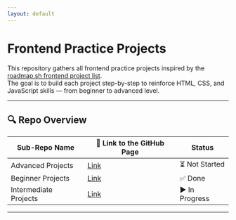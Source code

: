 ```yaml
---
layout: default
---
```



# Frontend Practice Projects

This repository gathers all frontend practice projects inspired by the [roadmap.sh frontend project list](https://roadmap.sh/frontend/projects).  
The goal is to build each project step-by-step to reinforce HTML, CSS, and JavaScript skills — from beginner to advanced level.

---

## 🔍 Repo Overview
<!-- START REPO OVERVIEW -->
| Sub-Repo Name | 🔗 Link to the GitHub Page | Status |
|---|---|---|
| Advanced Projects | [Link](https://kizz4.github.io/practice/frontend_practice/advanced_projects) | ⏳ Not Started |
| Beginner Projects | [Link](https://kizz4.github.io/practice/frontend_practice/beginner_projects) | ✅ Done |
| Intermediate Projects | [Link](https://kizz4.github.io/practice/frontend_practice/intermediate_projects) | ▶️ In Progress |

<!-- END REPO OVERVIEW -->

---
